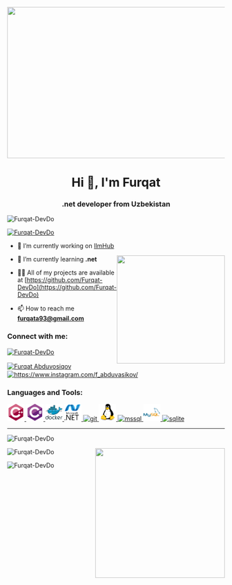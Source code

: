 <p align="center" ><img align="center"src="https://trynetsolutions.com/TS/software.gif" width="550" height="350">

<h1 align="center"> Hi 👋, I'm Furqat</h1>

<h3 align="center">.net developer from Uzbekistan</h3>

<p align="left"> <img src="https://komarev.com/ghpvc/?username=Furqat-DevDo&label=Profile%20views&color=0e75b6&style=flat" alt="Furqat-DevDo" /> </p>

<p align="left"> <a href="https://github.com/ryo-ma/github-profile-trophy"><img src="https://github-profile-trophy.vercel.app/?username=Furqat-DevDo" alt="Furqat-DevDo" /></a> </p>




- 🔭 I’m currently working on [IlmHub](http://oj.ilmhub.uz/)

  <p><img align="right"src="https://i.pinimg.com/originals/68/45/e3/6845e3e3b96d3ccb85dcbb9880351074.gif" width="250" height="250" </img></p>
- 🌱 I’m currently learning **.net**

- 👨‍💻 All of my projects are available at [https://github.com/Furqat-DevDo](https://github.com/Furqat-DevDo)

- 📫 How to reach me **furqata93@gmail.com**
   


<h3 align="left">Connect with me:</h3>
<p align="left">
<a href="https://dev.to/Furqat-DevDo" target="blank"><img align="center" src="https://raw.githubusercontent.com/rahuldkjain/github-profile-readme-generator/master/src/images/icons/Social/devto.svg" alt="Furqat-DevDo" height="30" width="40" /></a>

<a href="https://fb.com/Furqat Abduvosiqov" target="blank"><img align="center" src="https://raw.githubusercontent.com/rahuldkjain/github-profile-readme-generator/master/src/images/icons/Social/facebook.svg" alt="Furqat Abduvosiqov" height="30" width="40" /></a>
<a href="https://instagram.com/f_abduvasikov" target="blank"><img align="center" src="https://raw.githubusercontent.com/rahuldkjain/github-profile-readme-generator/master/src/images/icons/Social/instagram.svg" alt="https://www.instagram.com/f_abduvasikov/" height="30" width="40" /></a>
</p>


<h3 align="left">Languages and Tools:</h3>
<p align="left"> <a href="https://www.w3schools.com/cpp/" target="_blank" rel="noreferrer"> <img src="https://raw.githubusercontent.com/devicons/devicon/master/icons/cplusplus/cplusplus-original.svg" alt="cplusplus" width="40" height="40"/> </a> <a href="https://www.w3schools.com/cs/" target="_blank" rel="noreferrer"> <img src="https://raw.githubusercontent.com/devicons/devicon/master/icons/csharp/csharp-original.svg" alt="csharp" width="40" height="40"/> </a> <a href="https://www.docker.com/" target="_blank" rel="noreferrer"> <img src="https://raw.githubusercontent.com/devicons/devicon/master/icons/docker/docker-original-wordmark.svg" alt="docker" width="40" height="40"/> </a> <a href="https://dotnet.microsoft.com/" target="_blank" rel="noreferrer"> <img src="https://raw.githubusercontent.com/devicons/devicon/master/icons/dot-net/dot-net-original-wordmark.svg" alt="dotnet" width="40" height="40"/> </a> <a href="https://git-scm.com/" target="_blank" rel="noreferrer"> <img src="https://www.vectorlogo.zone/logos/git-scm/git-scm-icon.svg" alt="git" width="40" height="40"/> </a> <a href="https://heroku.com" target="_blank" rel="noreferrer"> <a href="https://www.linux.org/" target="_blank" rel="noreferrer"> <img src="https://raw.githubusercontent.com/devicons/devicon/master/icons/linux/linux-original.svg" alt="linux" width="40" height="40"/> </a> <a href="https://www.microsoft.com/en-us/sql-server" target="_blank" rel="noreferrer"> <img src="https://www.svgrepo.com/show/303229/microsoft-sql-server-logo.svg" alt="mssql" width="40" height="40"/> </a> <a href="https://www.mysql.com/" target="_blank" rel="noreferrer"> <img src="https://raw.githubusercontent.com/devicons/devicon/master/icons/mysql/mysql-original-wordmark.svg" alt="mysql" width="40" height="40"/> </a> <a href="https://www.sqlite.org/" target="_blank" rel="noreferrer"> <img src="https://www.vectorlogo.zone/logos/sqlite/sqlite-icon.svg" alt="sqlite" width="40" height="40"/> </a> </p>

<hr>

<p> <img src="https://github-readme-stats.vercel.app/api/top-langs?username=Furqat-DevDo&show_icons=true&locale=en&layout=compact" alt="Furqat-DevDo" /></p>
<p><img align="right"src="https://intellipaat.com/blog/wp-content/uploads/2015/07/Big-Data.gif" width="300" height="300" </img></p>
<p><img src="https://github-readme-stats.vercel.app/api?username=Furqat-DevDo&show_icons=true&locale=en" alt="Furqat-DevDo" /></br></p>

<p><img align="left" src="https://github-readme-streak-stats.herokuapp.com/?user=Furqat-DevDo&" alt="Furqat-DevDo" /></br></p>

